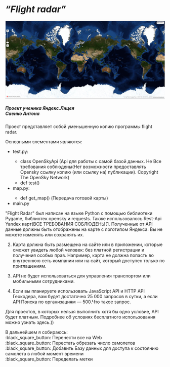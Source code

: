 # _“Flight radar”_
![Labyrinth.jpg](https://github.com/MrAntonS/WebServer/blob/master/%D0%A1%D0%BD%D0%B8%D0%BC%D0%BE%D0%BA.PNG)
##### *Проект ученика Яндекс.Лицея* <br> *Саенко Антона*
<p>Проект представляет собой уменьшенную копию программы flight radar.<br></p>
<p>Основными элементами являются: <br>
<ul>
<li>test.py:</li>
<ul>
<li>class OpenSkyApi (Api для работы с самой базой данных. Не Все требования соблюдены(Нет возможности предоставлять Opensky ссылку копию (или ссылку на) публикации). Copyright The OpenSky Network)</li>
<li>def test()</li>
</ul>
<li>map.py:</li>
<ul>
<li>def get_map() (Передача готовой карты)</li>
</ul>
<li>main.py</li>
</ul></p>
<p>"Flight Radar" был написан на языке Python с помощью библиотеки Pygame, библиотек opensky и requests. Также использовалось Rest-Api Yandex карт(ВСЕ ТРЕБОВАНИЯ СОБЛЮДЕНЫ(1. Полученные от API данные должны быть отображены на карте с логотипом Яндекса. Вы не можете изменять или сохранять их.

2. Карта должна быть размещена на сайте или в приложении, которые сможет увидеть любой человек: без платной регистрации и получения особых прав. Например, карта не должна попасть во внутреннюю сеть компании или на сайт, который доступен только по приглашениям.

3. API не будет использоваться для управления транспортом или мобильными сотрудниками.

4. Если вы планируете использовать JavaScript API и HTTP API Геокодера, вам будет достаточно 25 000 запросов в сутки, а если API Поиска по организациям — 500.Что такое запрос.

Для проектов, в которых нельзя выполнить хотя бы одно условие, API будет платным.
Подробнее об условиях бесплатного использования можно узнать здесь.))</p>
<p>В дальнейшем я собираюсь:<br>
:black_square_button: Перенести все на Web<br>
:black_square_button: Перестать обрезать число самолетов<br>
:black_square_button: Добавить Базу данных для доступа к состоянию самолета в любой момент времени<br>
:black_square_button: Переделать метки</p>
